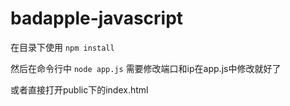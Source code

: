 # badapple-javascript
在目录下使用 <code>npm install</code>

然后在命令行中 <code>node app.js</code>
需要修改端口和ip在app.js中修改就好了

或者直接打开public下的index.html
